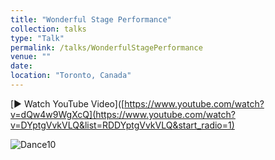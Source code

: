 ```yaml
---
title: "Wonderful Stage Performance"
collection: talks
type: "Talk"
permalink: /talks/WonderfulStagePerformance
venue: ""
date: 
location: "Toronto, Canada"
---
```


[▶️ Watch YouTube Video]([https://www.youtube.com/watch?v=dQw4w9WgXcQ](https://www.youtube.com/watch?v=DYptgVvkVLQ&list=RDDYptgVvkVLQ&start_radio=1)


![Dance10](https://tiffanyjtfu.github.io/TiffanyFu/images/dancetimelessloveb1.JPG)
